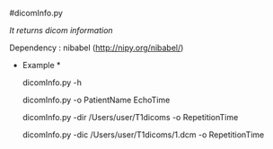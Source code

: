 #dicomInfo.py

*It returns dicom information*

Dependency : nibabel (http://nipy.org/nibabel/)


* Example *

    dicomInfo.py -h

    dicomInfo.py -o PatientName EchoTime

    dicomInfo.py -dir /Users/user/T1dicoms -o RepetitionTime

    dicomInfo.py -dic /Users/user/T1dicoms/1.dcm -o RepetitionTime

